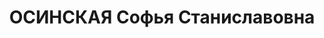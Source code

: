 ---
title: ОСИНСКАЯ Софья Станиславовна
description: "Род. в 1882, Плоцкая губ., г. Млава, полька, обр.: высшее, искл. из\
  \ ВКП(б) в 1928 г. за фракционную работу, восстановлена, вторично исключена в 1935\
  \ г. \n  Арестована 26.10.1937. Обв. в участии в к.-р. террористической организации.\
  \ Приговор: ВК ВС СССР, 26.10.1937 – ВМН. Расстреляна 26.10.1937, г.Москва. \n \
  \ Реабилитирована Пленумом Верховного суда СССР 28.09.1988"
---